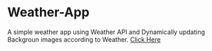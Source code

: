 # Weather-App
A simple weather app using Weather API and Dynamically updating Backgroun images according to Weather.
[Click Here](https://github.com/pavanisadineni/Weather-App/blob/master/public/index.html)
